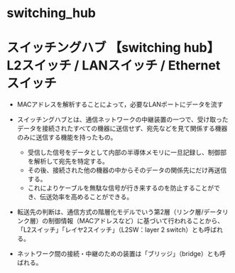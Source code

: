 # switching_hub
# スイッチングハブ 【switching hub】 L2スイッチ / LANスイッチ / Ethernetスイッチ
- MACアドレスを解析することによって，必要なLANポートにデータを流す

- スイッチングハブとは、通信ネットワークの中継装置の一つで、受け取ったデータを接続されたすべての機器に送信せず、宛先などを見て関係する機器のみに送信する機能を持ったもの。
    - 受信した信号をデータとして内部の半導体メモリに一旦記録し、制御部を解析して宛先を特定する。
    - その後、接続された他の機器の中からそのデータの関係先にだけ再送信する。
    - これによりケーブルを無駄な信号が行き来するのを防止することができ、伝送効率を高めることができる。

- 転送先の判断は、通信方式の階層化モデルでいう第2層（リンク層/データリンク層）の制御情報（MACアドレスなど）に基づいて行われることから、「L2スイッチ」「レイヤ2スイッチ」（L2SW：layer 2 switch）とも呼ばれる。
- ネットワーク間の接続・中継のための装置は「ブリッジ」（bridge）とも呼ばれる。
